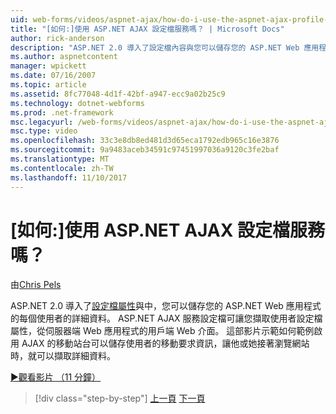 ```yaml
---
uid: web-forms/videos/aspnet-ajax/how-do-i-use-the-aspnet-ajax-profile-services
title: "[如何:]使用 ASP.NET AJAX 設定檔服務嗎？ | Microsoft Docs"
author: rick-anderson
description: "ASP.NET 2.0 導入了設定檔內容與您可以儲存您的 ASP.NET Web 應用程式的每個使用者的詳細資料。 允許 ASP.NET AJAX 服務設定檔..."
ms.author: aspnetcontent
manager: wpickett
ms.date: 07/16/2007
ms.topic: article
ms.assetid: 8fc77048-4d1f-42bf-a947-ecc9a02b25c9
ms.technology: dotnet-webforms
ms.prod: .net-framework
msc.legacyurl: /web-forms/videos/aspnet-ajax/how-do-i-use-the-aspnet-ajax-profile-services
msc.type: video
ms.openlocfilehash: 33c3e8db8ed481d3d65eca1792edb965c16e3876
ms.sourcegitcommit: 9a9483aceb34591c97451997036a9120c3fe2baf
ms.translationtype: MT
ms.contentlocale: zh-TW
ms.lasthandoff: 11/10/2017
---
```

<a name="how-do-i-use-the-aspnet-ajax-profile-services"></a>[如何:]使用 ASP.NET AJAX 設定檔服務嗎？
====================
由[Chris Pels](https://twitter.com/chrispels)

ASP.NET 2.0 導入了[設定檔屬性](https://msdn.microsoft.com/en-us/library/at64shx3.aspx)與中，您可以儲存您的 ASP.NET Web 應用程式的每個使用者的詳細資料。 ASP.NET AJAX 服務設定檔可讓您擷取使用者設定檔屬性，從伺服器端 Web 應用程式的用戶端 Web 介面。 這部影片示範如何範例啟用 AJAX 的移動站台可以儲存使用者的移動要求資訊，讓他或她接著瀏覽網站時，就可以擷取詳細資料。

[&#9654;觀看影片 （11 分鐘）](https://channel9.msdn.com/Blogs/ASP-NET-Site-Videos/how-do-i-use-the-aspnet-ajax-profile-services)

>[!div class="step-by-step"]
[上一頁](how-do-i-use-other-javascript-user-interface-libraries-with-aspnet-ajax.md)
[下一頁](how-do-i-debug-aspnet-ajax-applications-using-visual-studio-2005.md)

